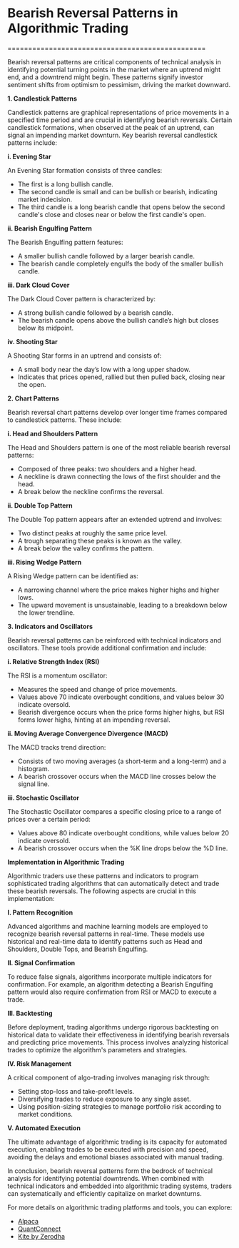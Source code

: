 # Bearish Reversal Patterns in Algorithmic Trading
================================================

Bearish reversal patterns are critical components of technical analysis in identifying potential turning points in the market where an uptrend might end, and a downtrend might begin. These patterns signify investor sentiment shifts from optimism to pessimism, driving the market downward.

**1. Candlestick Patterns**

Candlestick patterns are graphical representations of price movements in a specified time period and are crucial in identifying bearish reversals. Certain candlestick formations, when observed at the peak of an uptrend, can signal an impending market downturn. Key bearish reversal candlestick patterns include:

**i. Evening Star**

An Evening Star formation consists of three candles:
  * The first is a long bullish candle.
  * The second candle is small and can be bullish or bearish, indicating market indecision.
  * The third candle is a long bearish candle that opens below the second candle's close and closes near or below the first candle's open.

**ii. Bearish Engulfing Pattern**

The Bearish Engulfing pattern features:
  * A smaller bullish candle followed by a larger bearish candle.
  * The bearish candle completely engulfs the body of the smaller bullish candle.

**iii. Dark Cloud Cover**

The Dark Cloud Cover pattern is characterized by:
  * A strong bullish candle followed by a bearish candle.
  * The bearish candle opens above the bullish candle’s high but closes below its midpoint.

**iv. Shooting Star**

A Shooting Star forms in an uptrend and consists of:
  * A small body near the day’s low with a long upper shadow.
  * Indicates that prices opened, rallied but then pulled back, closing near the open.

**2. Chart Patterns**

Bearish reversal chart patterns develop over longer time frames compared to candlestick patterns. These include:

**i. Head and Shoulders Pattern**

The Head and Shoulders pattern is one of the most reliable bearish reversal patterns:
  * Composed of three peaks: two shoulders and a higher head.
  * A neckline is drawn connecting the lows of the first shoulder and the head.
  * A break below the neckline confirms the reversal.

**ii. Double Top Pattern**

The Double Top pattern appears after an extended uptrend and involves:
  * Two distinct peaks at roughly the same price level.
  * A trough separating these peaks is known as the valley.
  * A break below the valley confirms the pattern.

**iii. Rising Wedge Pattern**

A Rising Wedge pattern can be identified as:
  * A narrowing channel where the price makes higher highs and higher lows.
  * The upward movement is unsustainable, leading to a breakdown below the lower trendline.

**3. Indicators and Oscillators**

Bearish reversal patterns can be reinforced with technical indicators and oscillators. These tools provide additional confirmation and include:

**i. Relative Strength Index (RSI)**

The RSI is a momentum oscillator:
  * Measures the speed and change of price movements.
  * Values above 70 indicate overbought conditions, and values below 30 indicate oversold.
  * Bearish divergence occurs when the price forms higher highs, but RSI forms lower highs, hinting at an impending reversal.

**ii. Moving Average Convergence Divergence (MACD)**

The MACD tracks trend direction:
  * Consists of two moving averages (a short-term and a long-term) and a histogram.
  * A bearish crossover occurs when the MACD line crosses below the signal line.

**iii. Stochastic Oscillator**

The Stochastic Oscillator compares a specific closing price to a range of prices over a certain period:
  * Values above 80 indicate overbought conditions, while values below 20 indicate oversold.
  * A bearish crossover occurs when the %K line drops below the %D line.

**Implementation in Algorithmic Trading**

Algorithmic traders use these patterns and indicators to program sophisticated trading algorithms that can automatically detect and trade these bearish reversals. The following aspects are crucial in this implementation:

**I. Pattern Recognition**

Advanced algorithms and machine learning models are employed to recognize bearish reversal patterns in real-time. These models use historical and real-time data to identify patterns such as Head and Shoulders, Double Tops, and Bearish Engulfing.

**II. Signal Confirmation**

To reduce false signals, algorithms incorporate multiple indicators for confirmation. For example, an algorithm detecting a Bearish Engulfing pattern would also require confirmation from RSI or MACD to execute a trade.

**III. Backtesting**

Before deployment, trading algorithms undergo rigorous backtesting on historical data to validate their effectiveness in identifying bearish reversals and predicting price movements. This process involves analyzing historical trades to optimize the algorithm's parameters and strategies.

**IV. Risk Management**

A critical component of algo-trading involves managing risk through:
  * Setting stop-loss and take-profit levels.
  * Diversifying trades to reduce exposure to any single asset.
  * Using position-sizing strategies to manage portfolio risk according to market conditions.

**V. Automated Execution**

The ultimate advantage of algorithmic trading is its capacity for automated execution, enabling trades to be executed with precision and speed, avoiding the delays and emotional biases associated with manual trading.

In conclusion, bearish reversal patterns form the bedrock of technical analysis for identifying potential downtrends. When combined with technical indicators and embedded into algorithmic trading systems, traders can systematically and efficiently capitalize on market downturns.

For more details on algorithmic trading platforms and tools, you can explore:

- [Alpaca](https://alpaca.markets/)
- [QuantConnect](https://www.quantconnect.com/)
- [Kite by Zerodha](https://kite.trade/)
